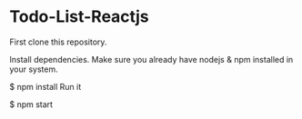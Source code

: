 # Todo-List-Reactjs
First clone this repository.

Install dependencies. Make sure you already have nodejs & npm installed in your system.

$ npm install 
Run it

$ npm start
